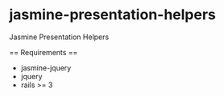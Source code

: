 jasmine-presentation-helpers
============================

Jasmine Presentation Helpers

== Requirements ==
* jasmine-jquery
* jquery
* rails >= 3